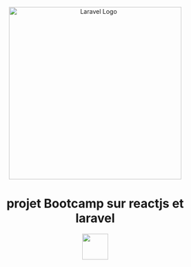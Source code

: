 <p align="center"><a href="https://laravel.com" target="_blank"><img src="https://raw.githubusercontent.com/laravel/art/master/logo-lockup/5%20SVG/2%20CMYK/1%20Full%20Color/laravel-logolockup-cmyk-red.svg" width="400" alt="Laravel Logo"></a></p>




<h1 align="center">
projet Bootcamp sur reactjs et laravel
</h1>
<div align="center">
    <img width="60px" src="https://cdn.jsdelivr.net/gh/devicons/devicon/icons/react/react-original.svg" />            
</div>

